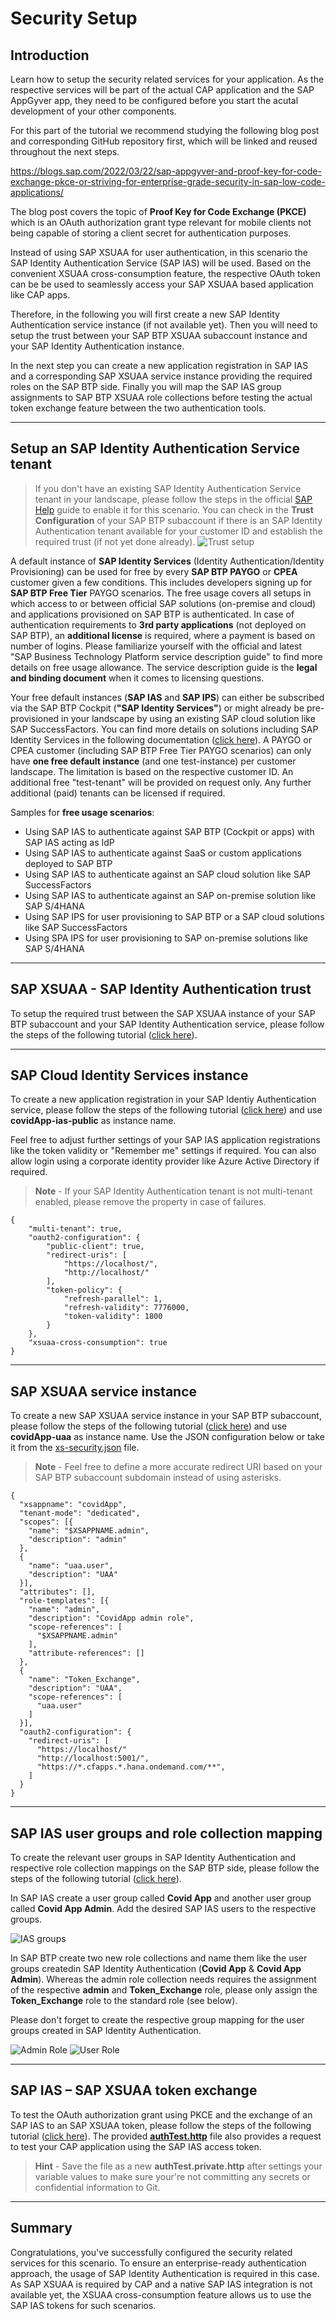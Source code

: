 # Security Setup

## Introduction

Learn how to setup the security related services for your application. As the respective services will be part of the actual CAP application and the SAP AppGyver app, they need to be configured before you start the acutal development of your other components. 

For this part of the tutorial we recommend studying the following blog post and corresponding GitHub repository first, which will be linked and reused throughout the next steps. 

https://blogs.sap.com/2022/03/22/sap-appgyver-and-proof-key-for-code-exchange-pkce-or-striving-for-enterprise-grade-security-in-sap-low-code-applications/

The blog post covers the topic of **Proof Key for Code Exchange (PKCE)** which is an OAuth authorization grant type relevant for mobile clients not being capable of storing a client secret for authentication purposes. 

Instead of using SAP XSUAA for user authentication, in this scenario the SAP Identity Authentication Service (SAP IAS)  will be used. Based on the convenient XSUAA cross-consumption feature, the respective OAuth token can be be used to seamlessly access your SAP XSUAA based application like CAP apps. 

Therefore, in the following you will first create a new SAP Identity Authentication service instance (if not available yet). Then you will need to setup the trust between your SAP BTP XSUAA subaccount instance and your SAP Identity Authentication instance. 

In the next step you can create a new application registration in SAP IAS and a corresponding SAP XSUAA service instance providing the required roles on the SAP BTP side. Finally you will map the SAP IAS group assignments to SAP BTP XSUAA role collections before testing the actual token exchange feature between the two authentication tools. 


---

## Setup an SAP Identity Authentication Service tenant

>If you don't have an existing SAP Identity Authentication Service tenant in your landscape, please follow the steps in the official [SAP Help](https://help.sap.com/docs/IDENTITY_AUTHENTICATION/6d6d63354d1242d185ab4830fc04feb1/93160ebd2dcb40e98aadcbb9a970f2b9.html?locale=en-US#getting-a-tenant) guide to enable it for this scenario. You can check in the **Trust Configuration** of your SAP BTP subaccount if there is an SAP Identity Authentication tenant available for your customer ID and establish the required trust (if not yet done already).
>![Trust setup](./images/image04.png)

A default instance of **SAP Identity Services** (Identity Authentication/Identity Provisioning) can be used for free by every **SAP BTP PAYGO** or **CPEA** customer given a few conditions. This includes developers signing up for **SAP BTP Free Tier** PAYGO scenarios. The free usage covers all setups in which access to or between official SAP solutions (on-premise and cloud) and applications provisioned on SAP BTP is authenticated. In case of authentication requirements to **3rd party applications** (not deployed on SAP BTP), an **additional license** is required, where a payment is based on number of logins. Please familiarize yourself with the official and latest "SAP Business Technology Platform service description guide" to find more details on free usage allowance. The service description guide is the **legal and binding document** when it comes to licensing questions. 
 
Your free default instances (**SAP IAS** and **SAP IPS**) can either be subscribed via the SAP BTP Cockpit (**"SAP Identity Services"**) or might already be pre-provisioned in your landscape by using an existing SAP cloud solution like SAP SuccessFactors. You can find more details on solutions including SAP Identity Services in the following documentation ([click here](https://help.sap.com/docs/IDENTITY_AUTHENTICATION/6d6d63354d1242d185ab4830fc04feb1/93160ebd2dcb40e98aadcbb9a970f2b9.html?locale=en-US)). A PAYGO or CPEA customer (including SAP BTP Free Tier PAYGO scenarios) can only have **one free default instance** (and one test-instance) per customer landscape. The limitation is based on the respective customer ID. An additional free "test-tenant" will be provided on request only. Any further additional (paid) tenants can be licensed if required.  
 
Samples for **free usage scenarios**:
- Using SAP IAS to authenticate against SAP BTP (Cockpit or apps) with SAP IAS acting as IdP
- Using SAP IAS to authenticate against SaaS or custom applications deployed to SAP BTP 
- Using SAP IAS to authenticate against an SAP cloud solution like SAP SuccessFactors
- Using SAP IAS to authenticate against an SAP on-premise solution like SAP S/4HANA
- Using SAP IPS for user provisioning to SAP BTP or a SAP cloud solutions like SAP SuccessFactors
- Using SPA IPS for user provisioning to SAP on-premise solutions like SAP S/4HANA

---

## SAP XSUAA - SAP Identity Authentication trust

To setup the required trust between the SAP XSUAA instance of your SAP BTP subaccount and your SAP Identity Authentication service, please follow the steps of the following tutorial ([click here](https://github.com/SAP-samples/appgyver-auth-flows/#sap-xsuaa---sap-identity-authentication-trust)). 

---

## SAP Cloud Identity Services instance

To create a new application registration in your SAP Identiy Authentication service, please follow the steps of the following tutorial ([click here](https://github.com/SAP-samples/appgyver-auth-flows/#sap-cloud-identity-services-instance)) and use  **covidApp-ias-public** as instance name. 

Feel free to adjust further settings of your SAP IAS application registrations like the token validity or "Remember me" settings if required. You can also allow login using a corporate identity provider like Azure Active Directory if required. 

>**Note** - If your SAP Identity Authentication tenant is not multi-tenant enabled, please remove the property in case of failures.

```
{
    "multi-tenant": true, 
    "oauth2-configuration": {
        "public-client": true,
        "redirect-uris": [
            "https://localhost/",
            "http://localhost/"
        ],
        "token-policy": {
            "refresh-parallel": 1,
            "refresh-validity": 7776000,
            "token-validity": 1800
        }
    },
    "xsuaa-cross-consumption": true
}
```

---

## SAP XSUAA service instance

To create a new SAP XSUAA service instance in your SAP BTP subaccount, please follow the steps of the following tutorial ([click here](https://github.com/SAP-samples/appgyver-auth-flows/#sap-xsuaa-service-instance)) and use  **covidApp-uaa** as instance name. Use the JSON configuration below or take it from the [xs-security.json](../../covidApp/xs-security.json) file.

>**Note** - Feel free to define a more accurate redirect URI based on your SAP BTP subaccount subdomain instead of using asterisks. 

```
{
  "xsappname": "covidApp",
  "tenant-mode": "dedicated",
  "scopes": [{
    "name": "$XSAPPNAME.admin",
    "description": "admin"
  },
  {
    "name": "uaa.user",
    "description": "UAA"
  }],
  "attributes": [],
  "role-templates": [{
    "name": "admin",
    "description": "CovidApp admin role",
    "scope-references": [
      "$XSAPPNAME.admin"
    ],
    "attribute-references": []
  },
  {
    "name": "Token_Exchange",
    "description": "UAA",
    "scope-references": [
      "uaa.user"
    ]
  }],
  "oauth2-configuration": {
    "redirect-uris": [
      "https://localhost/"
      "http://localhost:5001/",
      "https://*.cfapps.*.hana.ondemand.com/**",
    ]
  }
}
```

---

## SAP IAS user groups and role collection mapping

To create the relevant user groups in SAP Identity Authentication and respective role collection mappings on the SAP BTP side, please follow the steps of the following tutorial ([click here](https://github.com/SAP-samples/appgyver-auth-flows/#sap-ias-user-group-and-role-collection-mapping)). 

In SAP IAS create a user group called **Covid App** and another user group called **Covid App Admin**. Add the desired SAP IAS users to the respective groups. 

![IAS groups](./images/image03.png)

In SAP BTP create two new role collections and name them like the user groups createdin SAP Identity Authentication (**Covid App** & **Covid App Admin**). Whereas the admin role collection needs requires the assignment of the respective **admin** and **Token_Exchange** role, please only assign the **Token_Exchange** role to the standard role (see below). 

Please don't forget to create the respective group mapping for the user groups created in SAP Identity Authentication. 

![Admin Role](./images/image01.png)
![User Role](./images/image02.png)

---

## SAP IAS – SAP XSUAA token exchange

To test the OAuth authorization grant using PKCE and the exchange of an SAP IAS to an SAP XSUAA token, please follow the steps of the following tutorial ([click here](https://github.com/SAP-samples/appgyver-auth-flows/#sap-ias--sap-xsuaa-token-exchange)). The provided [**authTest.http**](../../covidApp/http/authTest.http) file also provides a request to test your CAP application using the SAP IAS access token.

>**Hint** - Save the file as a new **authTest.private.http** after settings your variable values to make sure your're not committing any secrets or confidential information to Git. 

---

## Summary

Congratulations, you've successfully configured the security related services for this scenario. To ensure an enterprise-ready authentication approach, the usage of SAP Identity Authentication is required in this case. As SAP XSUAA is required by CAP and a native SAP IAS integration is not available yet, the XSUAA cross-consumption feature allows us to use the SAP IAS tokens for such scenarios. 